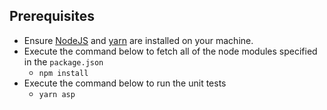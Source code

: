 ## Prerequisites
* Ensure [NodeJS](https://curriculeon.github.io/Curriculeon/lectures/nodejs/installation/content.html) and [yarn](https://curriculeon.github.io/Curriculeon/lectures/nodejs/yarn-installation/content.html) are installed on your machine.
* Execute the command below to fetch all of the node modules specified in the `package.json`
    * `npm install`
* Execute the command below to run the unit tests
    * `yarn asp`

